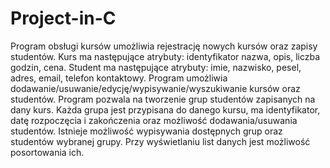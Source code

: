 # Project-in-C

Program obsługi kursów umożliwia rejestrację nowych kursów oraz zapisy studentów. Kurs ma następujące atrybuty: identyfikator nazwa, opis, liczba godzin, cena. Student ma następujące atrybuty: imie, nazwisko, pesel, adres, email, telefon kontaktowy. Program umożliwia dodawanie/usuwanie/edycję/wypisywanie/wyszukiwanie kursów oraz studentów. Program pozwala na tworzenie grup studentów zapisanych na dany kurs. Każda grupa jest przypisana do danego kursu, ma identyfikator, datę rozpoczęcia i zakończenia oraz możliwość dodawania/usuwania studentów. Istnieje możliwość wypisywania dostępnych grup oraz studentów wybranej grupy. Przy wyświetlaniu list danych jest możliwość posortowania ich.

